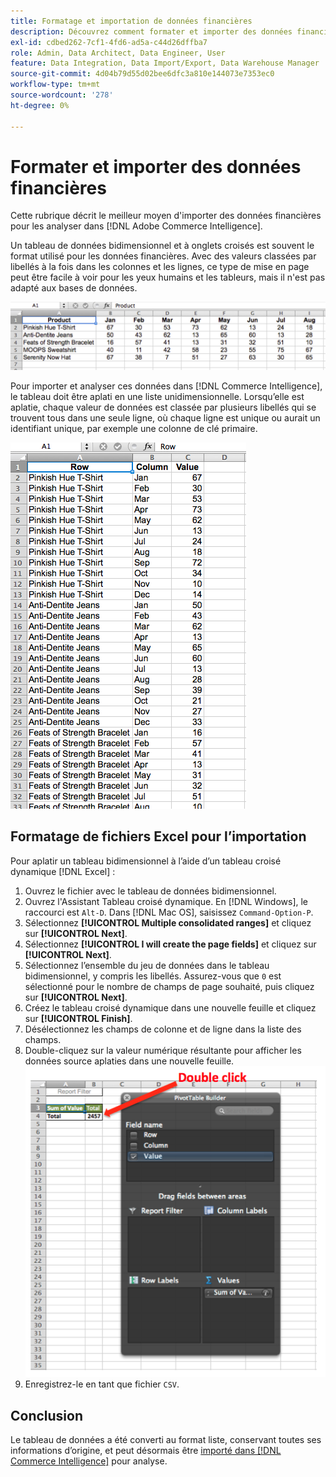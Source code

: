 ```yaml
---
title: Formatage et importation de données financières
description: Découvrez comment formater et importer des données financières.
exl-id: cdbed262-7cf1-4fd6-ad5a-c44d26dffba7
role: Admin, Data Architect, Data Engineer, User
feature: Data Integration, Data Import/Export, Data Warehouse Manager
source-git-commit: 4d04b79d55d02bee6dfc3a810e144073e7353ec0
workflow-type: tm+mt
source-wordcount: '278'
ht-degree: 0%

---
```


# Formater et importer des données financières

Cette rubrique décrit le meilleur moyen d&#39;importer des données financières pour les analyser dans [!DNL Adobe Commerce Intelligence].

Un tableau de données bidimensionnel et à onglets croisés est souvent le format utilisé pour les données financières. Avec des valeurs classées par libellés à la fois dans les colonnes et les lignes, ce type de mise en page peut être facile à voir pour les yeux humains et les tableurs, mais il n&#39;est pas adapté aux bases de données.

![Format Matrice affichant les données dans une disposition de tableau croisé dynamique](../../mbi/assets/crosstab.png)

Pour importer et analyser ces données dans [!DNL Commerce Intelligence], le tableau doit être aplati en une liste unidimensionnelle. Lorsqu’elle est aplatie, chaque valeur de données est classée par plusieurs libellés qui se trouvent tous dans une seule ligne, où chaque ligne est unique ou aurait un identifiant unique, par exemple une colonne de clé primaire.

![Format aplati affichant les données en colonnes](../../mbi/assets/flattened.png)

## Formatage de fichiers Excel pour l’importation

Pour aplatir un tableau bidimensionnel à l’aide d’un tableau croisé dynamique [!DNL Excel] :

1. Ouvrez le fichier avec le tableau de données bidimensionnel.
1. Ouvrez l&#39;Assistant Tableau croisé dynamique. En [!DNL Windows], le raccourci est `Alt-D`. Dans [!DNL Mac OS], saisissez `Command-Option-P`.
1. Sélectionnez **[!UICONTROL Multiple consolidated ranges]** et cliquez sur **[!UICONTROL Next]**.
1. Sélectionnez **[!UICONTROL I will create the page fields]** et cliquez sur **[!UICONTROL Next]**.
1. Sélectionnez l’ensemble du jeu de données dans le tableau bidimensionnel, y compris les libellés. Assurez-vous que `0` est sélectionné pour le nombre de champs de page souhaité, puis cliquez sur **[!UICONTROL Next]**.
1. Créez le tableau croisé dynamique dans une nouvelle feuille et cliquez sur **[!UICONTROL Finish]**.
1. Désélectionnez les champs de colonne et de ligne dans la liste des champs.
1. Double-cliquez sur la valeur numérique résultante pour afficher les données source aplaties dans une nouvelle feuille.
   ![Liste de champs de tableau croisé dynamique Excel affichant un double-clic pour développer](../../mbi/assets/pivot-table-double-click.png)
1. Enregistrez-le en tant que fichier `CSV`.

## Conclusion

Le tableau de données a été converti au format liste, conservant toutes ses informations d’origine, et peut désormais être [importé dans [!DNL Commerce Intelligence]](../data-analyst/importing-data/connecting-data/using-file-uploader.md) pour analyse.
